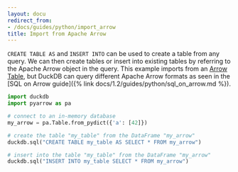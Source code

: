 ```yaml
---
layout: docu
redirect_from:
- /docs/guides/python/import_arrow
title: Import from Apache Arrow
---
```


`CREATE TABLE AS` and `INSERT INTO` can be used to create a table from any query. We can then create tables or insert into existing tables by referring to the Apache Arrow object in the query. This example imports from an [Arrow Table](https://arrow.apache.org/docs/python/generated/pyarrow.Table.html), but DuckDB can query different Apache Arrow formats as seen in the [SQL on Arrow guide]({% link docs/1.2/guides/python/sql_on_arrow.md %}).

```python
import duckdb
import pyarrow as pa

# connect to an in-memory database
my_arrow = pa.Table.from_pydict({'a': [42]})

# create the table "my_table" from the DataFrame "my_arrow"
duckdb.sql("CREATE TABLE my_table AS SELECT * FROM my_arrow")

# insert into the table "my_table" from the DataFrame "my_arrow"
duckdb.sql("INSERT INTO my_table SELECT * FROM my_arrow")
```
